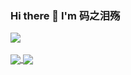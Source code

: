 ### Hi there 👋 I'm 码之泪殇

<!--
**gongsir0630/gongsir0630** is a ✨ _special_ ✨ repository because its `README.md` (this file) appears on your GitHub profile.

Here are some ideas to get you started:

- 🔭 I’m currently working on ...
- 🌱 I’m currently learning ...
- 👯 I’m looking to collaborate on ...
- 🤔 I’m looking for help with ...
- 💬 Ask me about ...
- 📫 How to reach me: ...
- 😄 Pronouns: ...
- ⚡ Fun fact: ...
-->

<a href="https://github.com/anuraghazra/github-readme-stats" target="_blank">
  <img align="center" name="gongsir's github stats" src="https://github-readme-stats.vercel.app/api?username=gongsir0630&show_icons=true" />
</a>


<br/>
<br/>
<a href="https://github.com/gongsir0630/blog.gongsir.club">
  <img align="center" src="https://github-readme-stats.anuraghazra1.vercel.app/api/pin/?username=gongsir0630&repo=blog.gongsir.club" />
</a>
<a href="https://github.com/gongsir0630/gongsir0630.github.io">
  <img align="center" src="https://github-readme-stats.anuraghazra1.vercel.app/api/pin/?username=gongsir0630&repo=gongsir0630.github.io" />
</a>
